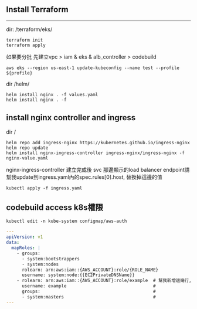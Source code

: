 ## Install Terraform
---

dir: /terraform/eks/
```shell
terraform init
terraform apply
```
如果要分批 先建立vpc > iam & eks & alb_controller > codebuild
```shell
aws eks --region us-east-1 update-kubeconfig --name test --profile ${profile}
```

dir /helm/

```shell
helm install nginx . -f values.yaml
helm install nginx . -f 
```

## install nginx controller and ingress
dir /

```shell
helm repo add ingress-nginx https://kubernetes.github.io/ingress-nginx
helm repo update
helm install nginx-ingress-controller ingress-nginx/ingress-nginx -f nginx-value.yaml
```
nginx-ingress-controller 建立完成後 svc 那邊顯示的load balancer endpoint請幫我update到ingress.yaml內的spec.rules[0].host, 替換掉這邊的值
```shell
kubectl apply -f ingress.yaml
```

## codebuild access k8s權限
```shell
kubectl edit -n kube-system configmap/aws-auth
```

```yaml
---
apiVersion: v1
data:
  mapRoles: |
    - groups:
      - system:bootstrappers
      - system:nodes
      rolearn: arn:aws:iam::{AWS_ACCOUNT}:role/{ROLE_NAME}
      username: system:node:{{EC2PrivateDNSName}}
    - rolearn: arn:aws:iam::{AWS_ACCOUNT}:role/example  # 幫我新增這幾行, role default我使用example
      username: example                                 #
      groups:                                           #
      - system:masters                                  #
---

